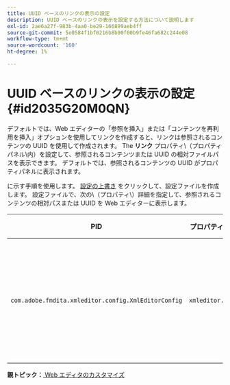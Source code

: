 ```yaml
---
title: UUID ベースのリンクの表示の設定
description: UUID ベースのリンクの表示を設定する方法について説明します
exl-id: 2ae6a27f-983b-4aa0-be29-166899aeb4ff
source-git-commit: 5e0584f1bf0216b8b00f00b9fe46fa682c244e08
workflow-type: tm+mt
source-wordcount: '160'
ht-degree: 1%

---
```


# UUID ベースのリンクの表示の設定 {#id2035G20M0QN}

デフォルトでは、Web エディターの「参照を挿入」または「コンテンツを再利用を挿入」オプションを使用してリンクを作成すると、リンクは参照されるコンテンツの UUID を使用して作成されます。 The **リンク** プロパティ\（プロパティパネル\内）を設定して、参照されるコンテンツまたは UUID の相対ファイルパスを表示できます。 デフォルトでは、参照されるコンテンツの UUID がプロパティパネルに表示されます。

に示す手順を使用します。 [設定の上書き](download-install-additional-config-override.md#) をクリックして、設定ファイルを作成します。 設定ファイルで、次の\（プロパティ\）詳細を指定して、参照されるコンテンツの相対パスまたは UUID を Web エディターに表示します。

| PID | プロパティキー | プロパティの値 |
|---|------------|--------------|
| `com.adobe.fmdita.xmleditor.config.XmlEditorConfig` | `xmleditor.uuid` | ブール値\(true/false\)。 リンクされたコンテンツの相対パスを表示する場合は、このプロパティを false に設定します。 <br> **デフォルト値**: true |

**親トピック：**[ Web エディタのカスタマイズ](conf-web-editor.md)
